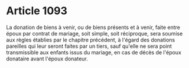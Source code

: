 # Article 1093

La donation de biens à venir, ou de biens présents et à venir, faite entre époux par contrat de mariage, soit simple, soit réciproque, sera soumise aux règles établies par le chapitre précédent, à l'égard des donations pareilles qui leur seront faites par un tiers, sauf qu'elle ne sera point transmissible aux enfants issus du mariage, en cas de décès de l'époux donataire avant l'époux donateur.